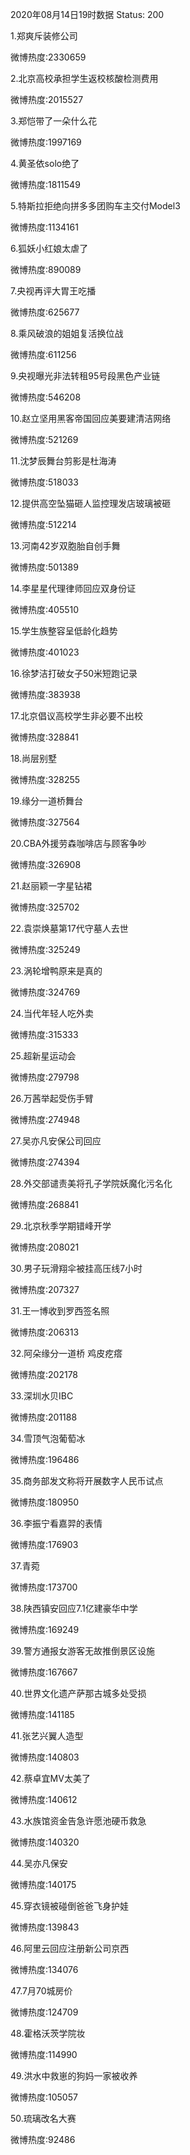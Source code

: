 2020年08月14日19时数据
Status: 200

1.郑爽斥装修公司

微博热度:2330659

2.北京高校承担学生返校核酸检测费用

微博热度:2015527

3.郑恺带了一朵什么花

微博热度:1997169

4.黄圣依solo绝了

微博热度:1811549

5.特斯拉拒绝向拼多多团购车主交付Model3

微博热度:1134161

6.狐妖小红娘太虐了

微博热度:890089

7.央视再评大胃王吃播

微博热度:625677

8.乘风破浪的姐姐复活换位战

微博热度:611256

9.央视曝光非法转租95号段黑色产业链

微博热度:546208

10.赵立坚用黑客帝国回应美要建清洁网络

微博热度:521269

11.沈梦辰舞台剪影是杜海涛

微博热度:518033

12.提供高空坠猫砸人监控理发店玻璃被砸

微博热度:512214

13.河南42岁双胞胎自创手舞

微博热度:501389

14.李星星代理律师回应双身份证

微博热度:405510

15.学生族整容呈低龄化趋势

微博热度:401023

16.徐梦洁打破女子50米短跑记录

微博热度:383938

17.北京倡议高校学生非必要不出校

微博热度:328841

18.尚层别墅

微博热度:328255

19.缘分一道桥舞台

微博热度:327564

20.CBA外援劳森咖啡店与顾客争吵

微博热度:326908

21.赵丽颖一字星钻裙

微博热度:325702

22.袁崇焕墓第17代守墓人去世

微博热度:325249

23.涡轮增鸭原来是真的

微博热度:324769

24.当代年轻人吃外卖

微博热度:315333

25.超新星运动会

微博热度:279798

26.万茜举起受伤手臂

微博热度:274948

27.吴亦凡安保公司回应

微博热度:274394

28.外交部谴责美将孔子学院妖魔化污名化

微博热度:268841

29.北京秋季学期错峰开学

微博热度:208021

30.男子玩滑翔伞被挂高压线7小时

微博热度:207327

31.王一博收到罗西签名照

微博热度:206313

32.阿朵缘分一道桥 鸡皮疙瘩

微博热度:202178

33.深圳水贝IBC

微博热度:201188

34.雪顶气泡葡萄冰

微博热度:196486

35.商务部发文称将开展数字人民币试点

微博热度:180950

36.李振宁看嘉羿的表情

微博热度:176903

37.青菀

微博热度:173700

38.陕西镇安回应7.1亿建豪华中学

微博热度:169249

39.警方通报女游客无故推倒景区设施

微博热度:167667

40.世界文化遗产萨那古城多处受损

微博热度:141185

41.张艺兴翼人造型

微博热度:140803

42.蔡卓宜MV太美了

微博热度:140612

43.水族馆资金告急许愿池硬币救急

微博热度:140320

44.吴亦凡保安

微博热度:140175

45.穿衣镜被碰倒爸爸飞身护娃

微博热度:139843

46.阿里云回应注册新公司京西

微博热度:134076

47.7月70城房价

微博热度:124709

48.霍格沃茨学院妆

微博热度:114990

49.洪水中救崽的狗妈一家被收养

微博热度:105057

50.琉璃改名大赛

微博热度:92486

